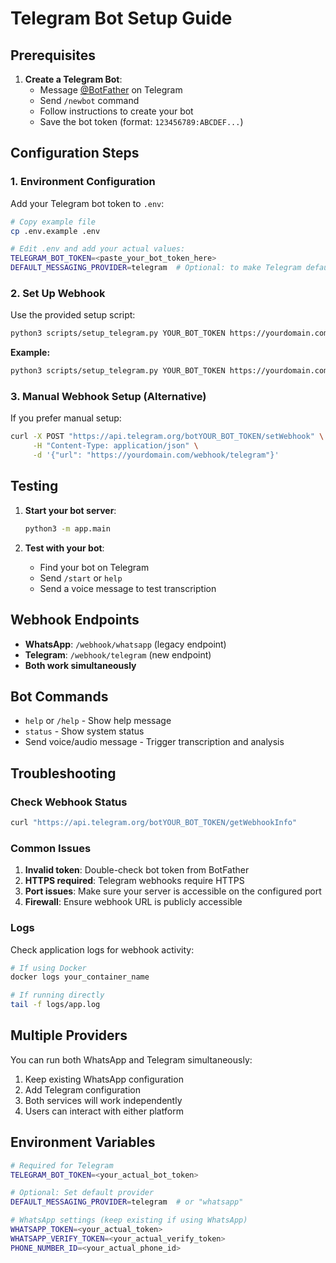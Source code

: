 # Telegram Bot Setup Guide

## Prerequisites

1. **Create a Telegram Bot**:
   - Message [@BotFather](https://t.me/botfather) on Telegram
   - Send `/newbot` command
   - Follow instructions to create your bot
   - Save the bot token (format: `123456789:ABCDEF...`)

## Configuration Steps

### 1. Environment Configuration

Add your Telegram bot token to `.env`:
```bash
# Copy example file
cp .env.example .env

# Edit .env and add your actual values:
TELEGRAM_BOT_TOKEN=<paste_your_bot_token_here>
DEFAULT_MESSAGING_PROVIDER=telegram  # Optional: to make Telegram default
```

### 2. Set Up Webhook

Use the provided setup script:
```bash
python3 scripts/setup_telegram.py YOUR_BOT_TOKEN https://yourdomain.com
```

**Example:**
```bash
python3 scripts/setup_telegram.py YOUR_BOT_TOKEN https://yourdomain.com
```

### 3. Manual Webhook Setup (Alternative)

If you prefer manual setup:
```bash
curl -X POST "https://api.telegram.org/botYOUR_BOT_TOKEN/setWebhook" \
     -H "Content-Type: application/json" \
     -d '{"url": "https://yourdomain.com/webhook/telegram"}'
```

## Testing

1. **Start your bot server**:
   ```bash
   python3 -m app.main
   ```

2. **Test with your bot**:
   - Find your bot on Telegram
   - Send `/start` or `help`
   - Send a voice message to test transcription

## Webhook Endpoints

- **WhatsApp**: `/webhook/whatsapp` (legacy endpoint)
- **Telegram**: `/webhook/telegram` (new endpoint)
- **Both work simultaneously**

## Bot Commands

- `help` or `/help` - Show help message
- `status` - Show system status
- Send voice/audio message - Trigger transcription and analysis

## Troubleshooting

### Check Webhook Status
```bash
curl "https://api.telegram.org/botYOUR_BOT_TOKEN/getWebhookInfo"
```

### Common Issues

1. **Invalid token**: Double-check bot token from BotFather
2. **HTTPS required**: Telegram webhooks require HTTPS
3. **Port issues**: Make sure your server is accessible on the configured port
4. **Firewall**: Ensure webhook URL is publicly accessible

### Logs

Check application logs for webhook activity:
```bash
# If using Docker
docker logs your_container_name

# If running directly
tail -f logs/app.log
```

## Multiple Providers

You can run both WhatsApp and Telegram simultaneously:

1. Keep existing WhatsApp configuration
2. Add Telegram configuration
3. Both services will work independently
4. Users can interact with either platform

## Environment Variables

```bash
# Required for Telegram
TELEGRAM_BOT_TOKEN=<your_actual_bot_token>

# Optional: Set default provider
DEFAULT_MESSAGING_PROVIDER=telegram  # or "whatsapp"

# WhatsApp settings (keep existing if using WhatsApp)
WHATSAPP_TOKEN=<your_actual_token>
WHATSAPP_VERIFY_TOKEN=<your_actual_verify_token>
PHONE_NUMBER_ID=<your_actual_phone_id>
```
